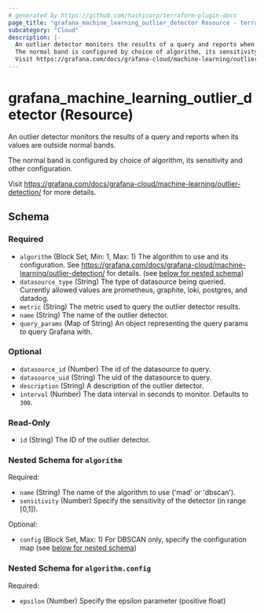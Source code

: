 ```yaml
---
# generated by https://github.com/hashicorp/terraform-plugin-docs
page_title: "grafana_machine_learning_outlier_detector Resource - terraform-provider-grafana"
subcategory: "Cloud"
description: |-
  An outlier detector monitors the results of a query and reports when its values are outside normal bands.
  The normal band is configured by choice of algorithm, its sensitivity and other configuration.
  Visit https://grafana.com/docs/grafana-cloud/machine-learning/outlier-detection/ for more details.
---
```


# grafana_machine_learning_outlier_detector (Resource)

An outlier detector monitors the results of a query and reports when its values are outside normal bands.

The normal band is configured by choice of algorithm, its sensitivity and other configuration.

Visit https://grafana.com/docs/grafana-cloud/machine-learning/outlier-detection/ for more details.



<!-- schema generated by tfplugindocs -->
## Schema

### Required

- `algorithm` (Block Set, Min: 1, Max: 1) The algorithm to use and its configuration. See https://grafana.com/docs/grafana-cloud/machine-learning/outlier-detection/ for details. (see [below for nested schema](#nestedblock--algorithm))
- `datasource_type` (String) The type of datasource being queried. Currently allowed values are prometheus, graphite, loki, postgres, and datadog.
- `metric` (String) The metric used to query the outlier detector results.
- `name` (String) The name of the outlier detector.
- `query_params` (Map of String) An object representing the query params to query Grafana with.

### Optional

- `datasource_id` (Number) The id of the datasource to query.
- `datasource_uid` (String) The uid of the datasource to query.
- `description` (String) A description of the outlier detector.
- `interval` (Number) The data interval in seconds to monitor. Defaults to `300`.

### Read-Only

- `id` (String) The ID of the outlier detector.

<a id="nestedblock--algorithm"></a>
### Nested Schema for `algorithm`

Required:

- `name` (String) The name of the algorithm to use ('mad' or 'dbscan').
- `sensitivity` (Number) Specify the sensitivity of the detector (in range [0,1]).

Optional:

- `config` (Block Set, Max: 1) For DBSCAN only, specify the configuration map (see [below for nested schema](#nestedblock--algorithm--config))

<a id="nestedblock--algorithm--config"></a>
### Nested Schema for `algorithm.config`

Required:

- `epsilon` (Number) Specify the epsilon parameter (positive float)
